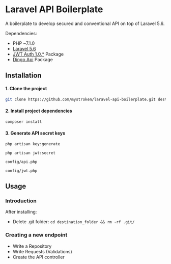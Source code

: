 # Laravel API Boilerplate
A boilerplate to develop secured and conventional API on top of Laravel 5.6.

Dependencies:
* PHP ~7.1.0
* [Laravel 5.6](https://laravel.com/docs/5.6/)
* [JWT Auth 1.0.*](https://github.com/tymondesigns/jwt-auth) Package
* [Dingo Api](https://github.com/dingo/api) Package

## Installation
#### 1. Clone the project
```bash
git clone https://github.com/mystroken/laravel-api-boilerplate.git destination_folder
```
#### 2. Install project dependencies
```bash
composer install
```
#### 3. Generate API secret keys
```
php artisan key:generate
```
```
php artisan jwt:secret
```

```config/api.php```

```config/jwt.php```

## Usage
### Introduction
After installing:
* Delete .git folder: ```cd destination_folder && rm -rf .git/```

### Creating a new endpoint
* Write a Repository
* Write Requests (Validations)
* Create the API controller
